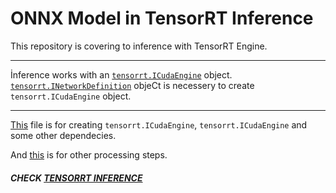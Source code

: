 # ONNX Model in TensorRT Inference
This repository is covering to inference with TensorRT Engine.

---

İnference works with an [`tensorrt.ICudaEngine`](https://developer.nvidia.com/docs/drive/drive-os/6.0.9/public/drive-os-tensorrt/api-reference/docs/python/infer/Core/Engine.html#tensorrt.ICudaEngine) object. [`tensorrt.INetworkDefinition`](https://developer.nvidia.com/docs/drive/drive-os/6.0.5/public/drive-os-tensorrt/api-reference/docs/python/infer/Graph/Network.html#tensorrt.INetworkDefinition) objeCt is necessery to create `tensorrt.ICudaEngine` object.

---

[This](utils/tensroRT/utils.py) file is for creating `tensorrt.ICudaEngine`, `tensorrt.ICudaEngine` and some other dependecies.

And [this](utils/utils.py) is for other processing steps.

##### CHECK [TENSORRT INFERENCE](trt_inference.py)